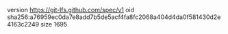 version https://git-lfs.github.com/spec/v1
oid sha256:a76959ec0da7e8add7b5de5acf4fa8fc2068a404d4da0f581430d2e4163c2249
size 1695
